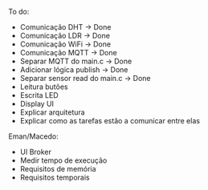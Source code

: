 To do:
* Comunicação DHT -> Done
* Comunicação LDR -> Done
* Comunicação WiFi -> Done
* Comunicação MQTT -> Done
* Separar MQTT do main.c -> Done
* Adicionar lógica publish -> Done
* Separar sensor read do main.c  -> Done
* Leitura butões
* Escrita LED
* Display UI
* Explicar arquitetura
* Explicar como as tarefas estão a comunicar entre elas

Eman/Macedo:
* UI Broker
* Medir tempo de execução
* Requisitos de memória
* Requisitos temporais